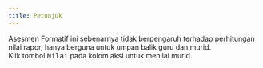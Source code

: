 ```yaml
---
title: Petunjuk
---
```


Asesmen Formatif ini sebenarnya tidak berpengaruh terhadap perhitungan nilai rapor, hanya berguna untuk umpan balik guru dan murid.<br>
Klik tombol <kbd class="kbd">Nilai</kbd> pada kolom aksi untuk menilai murid.